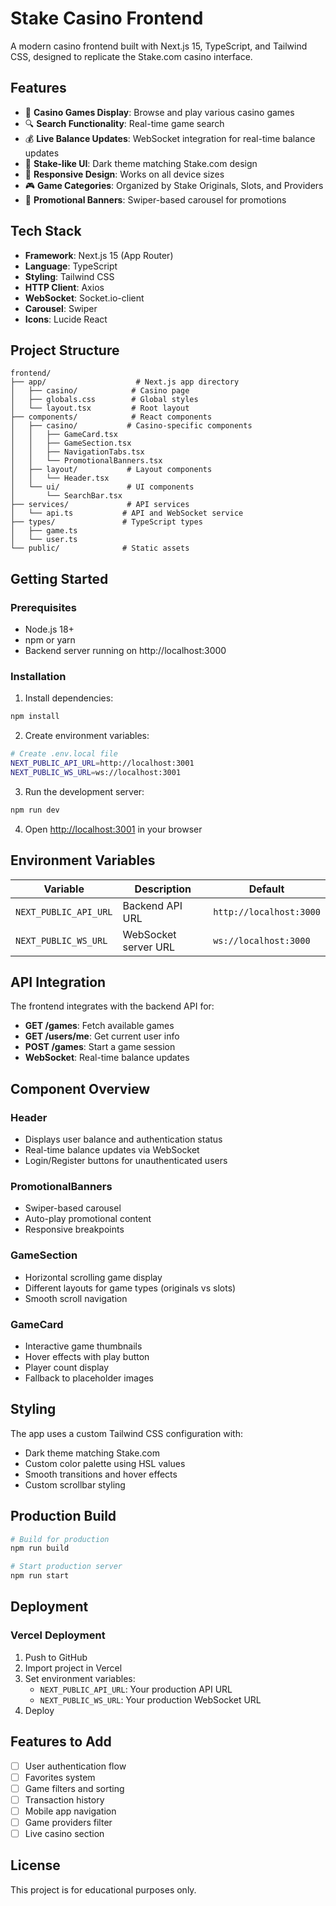 # Stake Casino Frontend

A modern casino frontend built with Next.js 15, TypeScript, and Tailwind CSS, designed to replicate the Stake.com casino interface.

## Features

- 🎰 **Casino Games Display**: Browse and play various casino games
- 🔍 **Search Functionality**: Real-time game search
- 💰 **Live Balance Updates**: WebSocket integration for real-time balance updates
- 🎨 **Stake-like UI**: Dark theme matching Stake.com design
- 📱 **Responsive Design**: Works on all device sizes
- 🎮 **Game Categories**: Organized by Stake Originals, Slots, and Providers
- 🎯 **Promotional Banners**: Swiper-based carousel for promotions

## Tech Stack

- **Framework**: Next.js 15 (App Router)
- **Language**: TypeScript
- **Styling**: Tailwind CSS
- **HTTP Client**: Axios
- **WebSocket**: Socket.io-client
- **Carousel**: Swiper
- **Icons**: Lucide React

## Project Structure

```
frontend/
├── app/                    # Next.js app directory
│   ├── casino/            # Casino page
│   ├── globals.css        # Global styles
│   └── layout.tsx         # Root layout
├── components/            # React components
│   ├── casino/           # Casino-specific components
│   │   ├── GameCard.tsx
│   │   ├── GameSection.tsx
│   │   ├── NavigationTabs.tsx
│   │   └── PromotionalBanners.tsx
│   ├── layout/           # Layout components
│   │   └── Header.tsx
│   └── ui/               # UI components
│       └── SearchBar.tsx
├── services/             # API services
│   └── api.ts           # API and WebSocket service
├── types/               # TypeScript types
│   ├── game.ts
│   └── user.ts
└── public/              # Static assets
```

## Getting Started

### Prerequisites

- Node.js 18+ 
- npm or yarn
- Backend server running on http://localhost:3000

### Installation

1. Install dependencies:
```bash
npm install
```

2. Create environment variables:
```bash
# Create .env.local file
NEXT_PUBLIC_API_URL=http://localhost:3001
NEXT_PUBLIC_WS_URL=ws://localhost:3001
```

3. Run the development server:
```bash
npm run dev
```

4. Open [http://localhost:3001](http://localhost:3001) in your browser

## Environment Variables

| Variable | Description | Default |
|----------|-------------|---------|
| `NEXT_PUBLIC_API_URL` | Backend API URL | `http://localhost:3000` |
| `NEXT_PUBLIC_WS_URL` | WebSocket server URL | `ws://localhost:3000` |

## API Integration

The frontend integrates with the backend API for:

- **GET /games**: Fetch available games
- **GET /users/me**: Get current user info
- **POST /games**: Start a game session
- **WebSocket**: Real-time balance updates

## Component Overview

### Header
- Displays user balance and authentication status
- Real-time balance updates via WebSocket
- Login/Register buttons for unauthenticated users

### PromotionalBanners
- Swiper-based carousel
- Auto-play promotional content
- Responsive breakpoints

### GameSection
- Horizontal scrolling game display
- Different layouts for game types (originals vs slots)
- Smooth scroll navigation

### GameCard
- Interactive game thumbnails
- Hover effects with play button
- Player count display
- Fallback to placeholder images

## Styling

The app uses a custom Tailwind CSS configuration with:
- Dark theme matching Stake.com
- Custom color palette using HSL values
- Smooth transitions and hover effects
- Custom scrollbar styling

## Production Build

```bash
# Build for production
npm run build

# Start production server
npm run start
```

## Deployment

### Vercel Deployment

1. Push to GitHub
2. Import project in Vercel
3. Set environment variables:
   - `NEXT_PUBLIC_API_URL`: Your production API URL
   - `NEXT_PUBLIC_WS_URL`: Your production WebSocket URL
4. Deploy

## Features to Add

- [ ] User authentication flow
- [ ] Favorites system
- [ ] Game filters and sorting
- [ ] Transaction history
- [ ] Mobile app navigation
- [ ] Game providers filter
- [ ] Live casino section

## License

This project is for educational purposes only.
